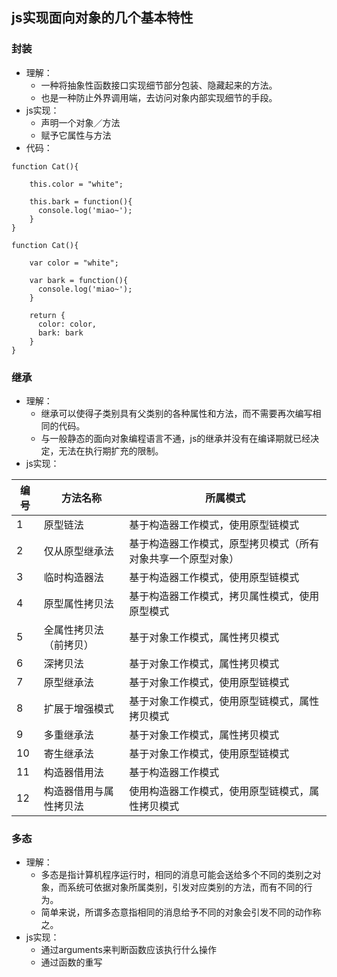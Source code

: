 
## js实现面向对象的几个基本特性
### 封装
- 理解：
  - 一种将抽象性函数接口实现细节部分包装、隐藏起来的方法。
  - 也是一种防止外界调用端，去访问对象内部实现细节的手段。
- js实现：
  - 声明一个对象／方法
  - 赋予它属性与方法
- 代码：
```
function Cat(){  

    this.color = "white";  

    this.bark = function(){  
      console.log('miao~');  
    }  
}  
```
```
function Cat(){  

    var color = "white";  

    var bark = function(){  
      console.log('miao~');  
    }  

    return {
      color: color,
      bark: bark
    }
}  
```

### 继承
- 理解：
  - 继承可以使得子类别具有父类别的各种属性和方法，而不需要再次编写相同的代码。
  - 与一般静态的面向对象编程语言不通，js的继承并没有在编译期就已经决定，无法在执行期扩充的限制。
- js实现：

| 编号 | 方法名称 | 所属模式 |
| -- | -- | -- |
| 1  | 原型链法 | 基于构造器工作模式，使用原型链模式 |
| 2  | 仅从原型继承法 | 基于构造器工作模式，原型拷贝模式（所有对象共享一个原型对象） |
| 3  | 临时构造器法 | 基于构造器工作模式，使用原型链模式|
| 4  | 原型属性拷贝法 | 基于构造器工作模式，拷贝属性模式，使用原型模式 |
| 5  | 全属性拷贝法（前拷贝） | 基于对象工作模式，属性拷贝模式 |
| 6  | 深拷贝法 | 基于对象工作模式，属性拷贝模式 |
| 7  | 原型继承法 | 基于对象工作模式，使用原型链模式 |
| 8  | 扩展于增强模式 | 基于对象工作模式，使用原型链模式，属性拷贝模式 |
| 9  | 多重继承法 | 基于对象工作模式，属性拷贝模式 |
| 10 | 寄生继承法 | 基于对象工作模式，使用原型链模式 |
| 11 | 构造器借用法 | 基于构造器工作模式 |
| 12 | 构造器借用与属性拷贝法 | 使用构造器工作模式，使用原型链模式，属性拷贝模式 |


### 多态
- 理解：
  - 多态是指计算机程序运行时，相同的消息可能会送给多个不同的类别之对象，而系统可依据对象所属类别，引发对应类别的方法，而有不同的行为。
  - 简单来说，所谓多态意指相同的消息给予不同的对象会引发不同的动作称之。
- js实现：
  - 通过arguments来判断函数应该执行什么操作
  - 通过函数的重写
